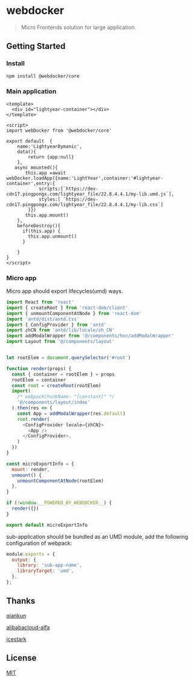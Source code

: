 
# webdocker

> Micro Frontends solution for large application.

## Getting Started

### Install

```bash
npm install @webdocker/core 
```

### Main application

```vue
<template>
  <div id="lightyear-container"></div>
</template>

<script>
import webDocker from '@webdocker/core'

export default  {
    name:'LightyearDymanic',
    data(){
        return {app:null}
    },
   async mounted(){
       this.app =await webDocker.loadApp({name:'LightYear',container:'#lightyear-container',entry:{
            scripts:[`https://dev-cdn17.pingpongx.com/lightyear_file/22.8.4.4.1/my-lib.umd.js`],
            styles:[ `https://dev-cdn17.pingpongx.com/lightyear_file/22.8.4.4.1/my-lib.css`]
        }})
       this.app.mount()
    },
    beforeDestroy(){
      if(this.app) {
        this.app.unmount()
      }
     
    }
}
</script>

```


### Micro app

Micro app should export lifecycles(umd) ways.

```javascript
import React from 'react'
import { createRoot } from 'react-dom/client'
import { unmountComponentAtNode } from 'react-dom'
import 'antd/dist/antd.css'
import { ConfigProvider } from 'antd'
import zhCN from 'antd/lib/locale/zh_CN'
import addModalWrapper from '@/components/hoc/addModalWrapper'
import Layout from '@/components/layout'


let rootElem = document.querySelector('#root')

function render(props) {
  const { container = rootElem } = props
  rootElem = container
  const root = createRoot(rootElem)
  import(
    /* webpackChunkName: "[constant]" */
    '@/components/layout/index'
  ).then(res => {
    const App = addModalWrapper(res.default)
    root.render(
      <ConfigProvider locale={zhCN}>
        <App />
      </ConfigProvider>,
    )
  })
}

const microExportInfo = {
  mount: render,
  unmount() {
    unmountComponentAtNode(rootElem)
  },
}

if (!window.__POWERED_BY_WEBDOCKER__) {
  render({})
}

export default microExportInfo

```

sub-application should be bundled as an UMD module, add the following configuration of webpack:

```javascript
module.exports = {
  output: {
    library: 'sub-app-name',
    libraryTarget: 'umd',
  },
};
```


## Thanks

[qiankun](https://github.com/umijs/qiankun)

[alibabacloud-alfa](https://github.com/aliyun/alibabacloud-alfa)

[icestark](https://github.com/ice-lab/icestark)

## License

[MIT](LICENSE)
